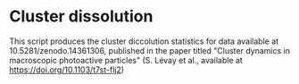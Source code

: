 # Cluster dissolution
This script produces the cluster diccolution statistics for data available at 10.5281/zenodo.14361306, published in the paper titled "Cluster dynamics in macroscopic photoactive particles" (S. Lévay et al., available at https://doi.org/10.1103/t7st-flj2)
